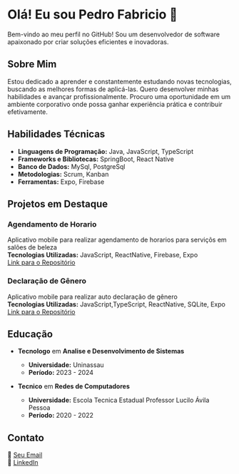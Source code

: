 # Olá! Eu sou Pedro Fabricio 👋

Bem-vindo ao meu perfil no GitHub! Sou um desenvolvedor de software apaixonado por criar soluções eficientes e inovadoras.

## Sobre Mim

Estou dedicado a aprender e constantemente estudando novas tecnologias, buscando as melhores formas de aplicá-las. Quero desenvolver minhas habilidades e avançar profissionalmente. Procuro uma oportunidade em um ambiente corporativo onde possa ganhar experiência prática e contribuir efetivamente.

## Habilidades Técnicas

- **Linguagens de Programação:** Java, JavaScript, TypeScript
- **Frameworks e Bibliotecas:** SpringBoot, React Native
- **Banco de Dados:** MySql, PostgreSql
- **Metodologias:** Scrum, Kanban
- **Ferramentas:** Expo, Firebase

## Projetos em Destaque

### Agendamento de Horario

Aplicativo mobile para realizar agendamento de horarios para serviçõs em salões de beleza  
**Tecnologias Utilizadas:** JavaScript, ReactNative, Firebase, Expo  
[Link para o Repositório](https://github.com/pedrofabriciodev/HairBeauty)  

### Declaração de Gênero

Aplicativo mobile para realizar auto declaração de gênero  
**Tecnologias Utilizadas:** JavaScript,TypeScript, ReactNative, SQLite, Expo  
[Link para o Repositório](https://github.com/pedrofabriciodev/Gender-Choose)

## Educação

- **Tecnologo** em **Analise e Desenvolvimento de Sistemas**
  - **Universidade:** Uninassau
  - **Período:** 2023 - 2024

- **Tecnico** em **Redes de Computadores**
  - **Universidade:** Escola Tecnica Estadual Professor Lucilo Ávila Pessoa
  - **Período:** 2020 - 2022

## Contato

📧 [Seu Email](mailto:pedrofabriciodev@gmail.com)  
💼 [LinkedIn](https://www.linkedin.com/in/pedro-fabricio/)
